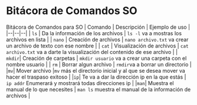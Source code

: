 # Bitácora de Comandos SO
Bitácora de Comandos para SO
| Comando | Descripción | Ejemplo de uso |
|--|--|--|
| `ls`  | Da la información de los archivos | `ls -l` va a mostras los archivos en lista |
| `nano` | Creación de archivos | `nano archivo.txt` va crear un archivo de texto con ese nombre |
| `cat` | Visualización de archivos | `cat archivo.txt` va a darte la visualización del contenido de ese archivo |
| `mkdir`| Creación de carpetas |  `mkdir usuario` va a crear una carpeta con el nombre usuario |
| `rm` | Borrar algun archivo | `rmdir`va a borrar un directorio |
|`mv`| Mover archivo |`mv` más el directorio inicial y al que se desea mover va hacer el traspaso exitoso |
|`ip`| Te va a dar la dirección ip en la que estás | `ip addr` Enumerará y mostrará todas direcciones ip |
|`man`| Muestra el manual de lo que necesites | `man ls` muestra el manual de la información de archivos |

